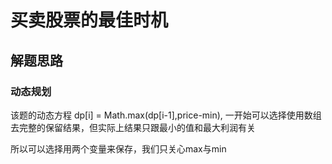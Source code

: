 # 买卖股票的最佳时机

## 解题思路

### 动态规划

该题的动态方程  dp[i] = Math.max(dp[i-1],price-min), 一开始可以选择使用数组去完整的保留结果，但实际上结果只跟最小的值和最大利润有关

所以可以选择用两个变量来保存，我们只关心max与min
